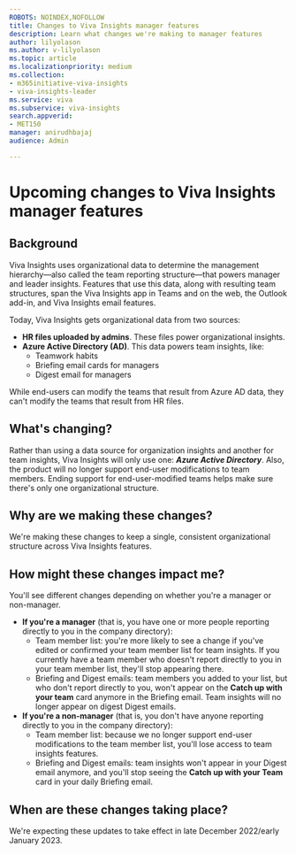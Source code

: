 ```yaml
---
ROBOTS: NOINDEX,NOFOLLOW
title: Changes to Viva Insights manager features
description: Learn what changes we're making to manager features
author: lilyolason
ms.author: v-lilyolason
ms.topic: article
ms.localizationpriority: medium 
ms.collection: 
- m365initiative-viva-insights 
- viva-insights-leader
ms.service: viva 
ms.subservice: viva-insights 
search.appverid: 
- MET150 
manager: anirudhbajaj
audience: Admin

---
```


# Upcoming changes to Viva Insights manager features

## Background

Viva Insights uses organizational data to determine the management hierarchy—also called the team reporting structure—that powers manager and leader insights. Features that use this data, along with resulting team structures, span the Viva Insights app in Teams and on the web, the Outlook add-in, and Viva Insights email features.

Today, Viva Insights gets organizational data from two sources: 

* **HR files uploaded by admins**. These files power organizational insights.
* **Azure Active Directory (AD)**. This data powers team insights, like:
    * Teamwork habits
    * Briefing email cards for managers
    * Digest email for managers

While end-users can modify the teams that result from Azure AD data, they can't modify the teams that result from HR files.

## What's changing?

Rather than using a data source for organization insights and another for team insights, Viva Insights will only use one: ***Azure Active Directory***. Also, the product will no longer support end-user modifications to team members. Ending support for end-user-modified teams helps make sure there's only one organizational structure.

## Why are we making these changes?

We're making these changes to keep a single, consistent organizational structure across Viva Insights features.

## How might these changes impact me?

You'll see different changes depending on whether you're a manager or non-manager.

* **If you're a manager** (that is, you have one or more people reporting directly to you in the company directory): 
    * Team member list: you're more likely to see a change if you've edited or confirmed your team member list for team insights. If you currently have a team member who doesn't report directly to you in your team member list, they'll stop appearing there.
    * Briefing and Digest emails: team members you added to your list, but who don't report directly to you, won't appear on the **Catch up with your team** card anymore in the Briefing email. Team insights will no longer appear on digest Digest emails.
* **If you're a non-manager** (that is, you don't have anyone reporting directly to you in the company directory): 
    * Team member list: because we no longer support end-user modifications to the team member list, you'll lose access to team insights features. 
    * Briefing and Digest emails: team insights won't appear in your Digest email anymore, and you'll stop seeing the **Catch up with your Team** card in your daily Briefing email.

## When are these changes taking place?

We're expecting these updates to take effect in late December 2022/early January 2023.

 
